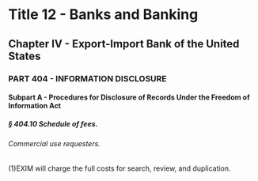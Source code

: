 
# Title 12 - Banks and Banking
## Chapter IV - Export-Import Bank of the United States
### PART 404 - INFORMATION DISCLOSURE
#### Subpart A - Procedures for Disclosure of Records Under the Freedom of Information Act
##### § 404.10 Schedule of fees.
###### Commercial use requesters.

(1)EXIM will charge the full costs for search, review, and duplication.
